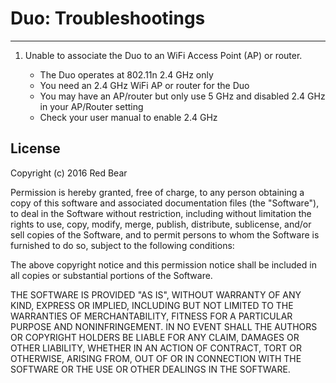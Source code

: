 # Duo: Troubleshootings
---

1. Unable to associate the Duo to an WiFi Access Point (AP) or router.

	* The Duo operates at 802.11n 2.4 GHz only
 	* You need an 2.4 GHz WiFi AP or router for the Duo
 	* You may have an AP/router but only use 5 GHz and disabled 2.4 GHz in your AP/Router setting
 	* Check your user manual to enable 2.4 GHz


## License

Copyright (c) 2016 Red Bear

Permission is hereby granted, free of charge, to any person obtaining a copy of this software and associated documentation files (the "Software"), to deal in the Software without restriction, including without limitation the rights to use, copy, modify, merge, publish, distribute, sublicense, and/or sell copies of the Software, and to permit persons to whom the Software is furnished to do so, subject to the following conditions:

The above copyright notice and this permission notice shall be included in all copies or substantial portions of the Software.

THE SOFTWARE IS PROVIDED "AS IS", WITHOUT WARRANTY OF ANY KIND, EXPRESS OR IMPLIED, INCLUDING BUT NOT LIMITED TO THE WARRANTIES OF MERCHANTABILITY, FITNESS FOR A PARTICULAR PURPOSE AND NONINFRINGEMENT. IN NO EVENT SHALL THE AUTHORS OR COPYRIGHT HOLDERS BE LIABLE FOR ANY CLAIM, DAMAGES OR OTHER LIABILITY, WHETHER IN AN ACTION OF CONTRACT, TORT OR OTHERWISE, ARISING FROM, OUT OF OR IN CONNECTION WITH THE SOFTWARE OR THE USE OR OTHER DEALINGS IN THE SOFTWARE.
 